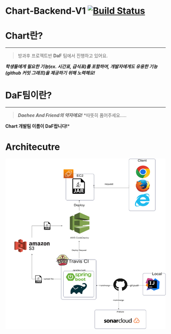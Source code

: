 # Chart-Backend-V1 [![Build Status](https://app.travis-ci.com/dsm-chart/Chart-Backend-V1.svg?branch=main)](https://app.travis-ci.com/dsm-chart/Chart-Backend-V1)


# Chart란?

---

> 방과후 프로젝트반 **DaF** 팀에서 진행하고 있어요.

 ***학생들에게 필요한 기능(ex. 시간표, 급식표)를 포함하여, 개발자에게도 유용한 기능(github 커밋 그래프)을 제공하기 위해 노력해요!***
> 

# DaF팀이란?

---

> ***Daehee And Friend의 약자에요!*** 
*따뜻히 품어주세요.....

**Chart 개발팀 이름이 DaF랍니다!***
>


# Architecutre
![architectrue](https://github.com/dsm-chart/Chart-Backend-V1/blob/main/chart-architecture.png)
